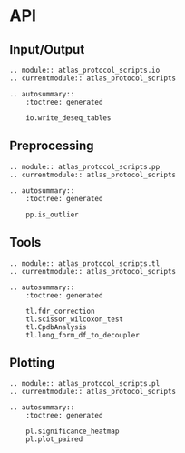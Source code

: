 # API

## Input/Output

```{eval-rst}
.. module:: atlas_protocol_scripts.io
.. currentmodule:: atlas_protocol_scripts

.. autosummary::
    :toctree: generated

    io.write_deseq_tables
```

## Preprocessing

```{eval-rst}
.. module:: atlas_protocol_scripts.pp
.. currentmodule:: atlas_protocol_scripts

.. autosummary::
    :toctree: generated

    pp.is_outlier
```

## Tools

```{eval-rst}
.. module:: atlas_protocol_scripts.tl
.. currentmodule:: atlas_protocol_scripts

.. autosummary::
    :toctree: generated

    tl.fdr_correction
    tl.scissor_wilcoxon_test
    tl.CpdbAnalysis
    tl.long_form_df_to_decoupler

```

## Plotting

```{eval-rst}
.. module:: atlas_protocol_scripts.pl
.. currentmodule:: atlas_protocol_scripts

.. autosummary::
    :toctree: generated

    pl.significance_heatmap
    pl.plot_paired
```
